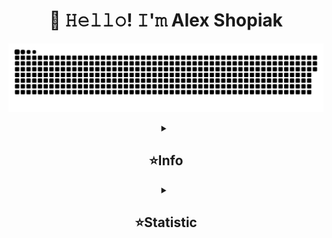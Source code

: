 <h1 align="center">👋 𝙷𝚎𝚕𝚕𝚘! 𝙸'𝚖 Alex Shopiak</h1>

<p align="center">
 <img width="600" src="assets/github-snake.svg" alt="snake"/>
</p>

<details align="center">
  <summary><h2><b>⭐Info</b></h2></summary>
 <code>🎓 Student: KPI / IM-13</code><br>
 <code>👷 Speciality: Software engineer / Frontend</code>
 <code>💡 [Skills](SKILLS.md)</code><br>
 <code>🧻 [Projects](PROJECTS.md)</code>
 <code>📢 [Public talks: 0](TALKS.md)</code><br>
 <code>👀 [Open-source contribution](CONTRIBUTION.md)</code>
 <code>🧑‍💻 Languages: JavaScript, C++ </code><br>
 <code>📦 Tech stack: -</code>
 <code>🪙 [Rates](RATES.md)</code><br>
 <code>💬 [Telegram](https://telegram.me/alex_shopiak)</code>
 <code>📫 [Gmail](mailto:alshop2004@gmail.com)</code><br>
</details>

<details align="center">
  <summary><h2><b>⭐Statistic</b></h2></summary>
  <p>
   <img alt="codeSTACKr's GitHub Stats" src="https://github-readme-stats.vercel.app/api/top-langs/?username=AlexShopiak&layout=compact&theme=dark" />  
   <br>
   <img alt="codeSTACKr's GitHub Stats" src="https://github-readme-stats.vercel.app/api?username=AlexShopiak&show_icons=true&theme=dark" />
   <br>
   <img src="https://metrics.lecoq.io/AlexShopiak" />
  </p>
</details>

